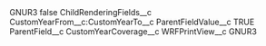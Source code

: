 <?xml version="1.0" encoding="UTF-8"?>
<CustomMetadata xmlns="http://soap.sforce.com/2006/04/metadata" xmlns:xsi="http://www.w3.org/2001/XMLSchema-instance" xmlns:xsd="http://www.w3.org/2001/XMLSchema">
    <label>GNUR3</label>
    <protected>false</protected>
    <values>
        <field>ChildRenderingFields__c</field>
        <value xsi:type="xsd:string">CustomYearFrom__c:CustomYearTo__c</value>
    </values>
    <values>
        <field>ParentFieldValue__c</field>
        <value xsi:type="xsd:string">TRUE</value>
    </values>
    <values>
        <field>ParentField__c</field>
        <value xsi:type="xsd:string">CustomYearCoverage__c</value>
    </values>
    <values>
        <field>WRFPrintView__c</field>
        <value xsi:type="xsd:string">GNUR3</value>
    </values>
</CustomMetadata>
